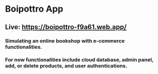 # Boipottro App

## Live: https://boipottro-f9a61.web.app/

### Simulating an online bookshop with e-commerce functionalities.

### For now functionalities include cloud database, admin panel, add, or delete products, and user authentications.
